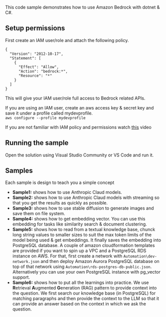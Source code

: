 This code sample demonstrates how to use Amazon Bedrock with dotnet & C#. 


## Setup permissions
First create an IAM user/role and attach the following policy.

```
{
  "Version": "2012-10-17",
  "Statement": [
    {
      "Effect": "Allow",
      "Action": "bedrock:*",
      "Resource": "*"
    }
  ]
}
```

This will give your IAM user/role full access to Bedrock related APIs. 

If you are using an IAM user, create an aws access key & secret key and save it under a profile called mydevprofile.  
`aws configure --profile mydevprofile`

If you are not familiar with IAM policy and permissions watch [this](https://www.youtube.com/watch?v=fwtmTMf53Ek) video


## Running the sample
Open the solution using Visual Studio Community or VS Code and run it. 

## Samples
Each sample is design to teach you a simple concept

- **Sample1:** shows how to use Anthropic Claud models. 
- **Sample2:** shows how to use Anthropic Claud models with streaming so that you get the results as quickly as possible. 
- **Sample3:** shows how to use stable diffusion to generate images and save them on file system.
- **Sample4:** shows how to get embedding vector. You can use this embedding for tasks like similarity search & document clustering. 
- **Sample5:** shows how to read from a textual knowledge base, chunck long string values to smaller sizes to suit the max token limits of the model being used & get embeddings. It finally saves the embedding into PostgreSQL database.
  A couple of amazon cloudformation templates are provided if you want to spin up a VPC and a PostgreSQL RDS instance on AWS. 
  For that, first create a network with `Automation\dev-network.json` and then deploy Amazon Aurora PostgreSQL database on top of that network using `Automation\rds-postgres-db-public.json`. Alternatively you can use your own PostgreSQL instance with pg_vector support. 
- **Sample6:** shows how to put all the learnings into practice. We use **R**etrieval **A**ugmented **G**eneration (RAG) pattern to provide context into the question. We first search our knowledge base (in PostgreSQL) for matching paragraphs and then provide the context to the LLM so that it can provide an answer based on the context in which we ask the question. 
